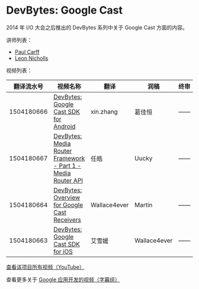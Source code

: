 # DevBytes: Google Cast

2014 年 I/O 大会之后推出的 DevBytes 系列中关于 Google Cast 方面的内容。

讲师列表：

*   [Paul Carff](https://plus.google.com/+PaulCarff)
*   [Leon Nicholls](https://plus.google.com/+LeonNicholls)

 
视频列表：

| 翻译流水号 | 视频名称 | 翻译 | 润稿 | 终审 |
| -- | -- | -- | -- | -- |
| 1504180666 | [DevBytes: Google Cast SDK for Android](1504180666-google-cast-sdk-for-android.md)  | xin.zhang | 葛佳恒 | —— |
| 1504180667 | [DevBytes: Media Router Framework - Part 1 - Media Router API](1504180667-media-router-framework-part-1-media-router-api.md)  | 任皓 | Uucky | —— |
| 1504180664 | [DevBytes: Overview for Google Cast Receivers](1504180664-overview-for-google-cast-receivers.md)  | Wallace4ever | Martin | —— |
| 1504180663 | [DevBytes: Google Cast SDK for iOS](1504180663-google-cast-sdk-for-ios.md)  | 艾雪媛 | Wallace4ever | —— |


[查看该项目所有视频（YouTube）](https://www.youtube.com/playlist?list=PLOU2XLYxmsILfBNIVzWsfIscQCxso4gfs)

查看更多关于 [Google 应用开发的视频（字幕组）](../index.md)


